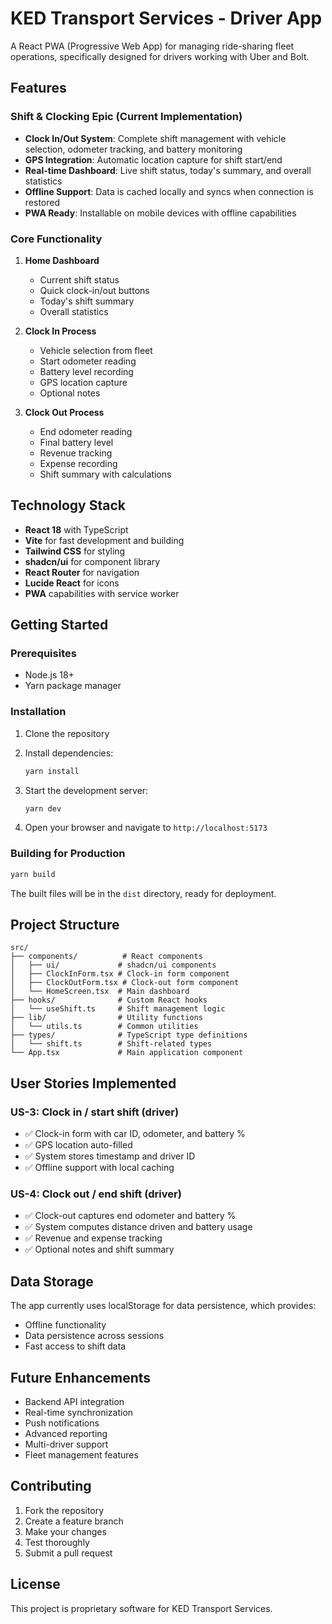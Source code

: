 # KED Transport Services - Driver App

A React PWA (Progressive Web App) for managing ride-sharing fleet operations, specifically designed for drivers working with Uber and Bolt.

## Features

### Shift & Clocking Epic (Current Implementation)

- **Clock In/Out System**: Complete shift management with vehicle selection, odometer tracking, and battery monitoring
- **GPS Integration**: Automatic location capture for shift start/end
- **Real-time Dashboard**: Live shift status, today's summary, and overall statistics
- **Offline Support**: Data is cached locally and syncs when connection is restored
- **PWA Ready**: Installable on mobile devices with offline capabilities

### Core Functionality

1. **Home Dashboard**

   - Current shift status
   - Quick clock-in/out buttons
   - Today's shift summary
   - Overall statistics

2. **Clock In Process**

   - Vehicle selection from fleet
   - Start odometer reading
   - Battery level recording
   - GPS location capture
   - Optional notes

3. **Clock Out Process**
   - End odometer reading
   - Final battery level
   - Revenue tracking
   - Expense recording
   - Shift summary with calculations

## Technology Stack

- **React 18** with TypeScript
- **Vite** for fast development and building
- **Tailwind CSS** for styling
- **shadcn/ui** for component library
- **React Router** for navigation
- **Lucide React** for icons
- **PWA** capabilities with service worker

## Getting Started

### Prerequisites

- Node.js 18+
- Yarn package manager

### Installation

1. Clone the repository
2. Install dependencies:

   ```bash
   yarn install
   ```

3. Start the development server:

   ```bash
   yarn dev
   ```

4. Open your browser and navigate to `http://localhost:5173`

### Building for Production

```bash
yarn build
```

The built files will be in the `dist` directory, ready for deployment.

## Project Structure

```
src/
├── components/          # React components
│   ├── ui/             # shadcn/ui components
│   ├── ClockInForm.tsx # Clock-in form component
│   ├── ClockOutForm.tsx # Clock-out form component
│   └── HomeScreen.tsx  # Main dashboard
├── hooks/              # Custom React hooks
│   └── useShift.ts     # Shift management logic
├── lib/                # Utility functions
│   └── utils.ts        # Common utilities
├── types/              # TypeScript type definitions
│   └── shift.ts        # Shift-related types
└── App.tsx             # Main application component
```

## User Stories Implemented

### US-3: Clock in / start shift (driver)

- ✅ Clock-in form with car ID, odometer, and battery %
- ✅ GPS location auto-filled
- ✅ System stores timestamp and driver ID
- ✅ Offline support with local caching

### US-4: Clock out / end shift (driver)

- ✅ Clock-out captures end odometer and battery %
- ✅ System computes distance driven and battery usage
- ✅ Revenue and expense tracking
- ✅ Optional notes and shift summary

## Data Storage

The app currently uses localStorage for data persistence, which provides:

- Offline functionality
- Data persistence across sessions
- Fast access to shift data

## Future Enhancements

- Backend API integration
- Real-time synchronization
- Push notifications
- Advanced reporting
- Multi-driver support
- Fleet management features

## Contributing

1. Fork the repository
2. Create a feature branch
3. Make your changes
4. Test thoroughly
5. Submit a pull request

## License

This project is proprietary software for KED Transport Services.
